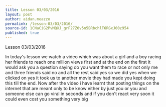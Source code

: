 ```yaml
---
title: Lesson 03/03/2016
layout: post
author: aidan.meazzo
permalink: /lesson-03/03/2016/
source-id: 1CNaCiG2PvMQXJ_grF27Z0v5n5BRbchlT6RGxJ00z954
published: true
---
```

Lesson 03/03/2016

In today's lesson we watch a video which was about a girl and a boy racing her friends to reach one million views first and at the end on the first it would ask you a question saying do you want them to race or not only me and three friends said no and all the rest said yes so we did yes when we clicked on yes it took us to another movie they had made you kept doing this till the end. Now after the video i have learnt that posting things on the internet that are meant only to be know either by just you or you and someone else can go viral in seconds and if you don't react very soon it could even cost you something very big

